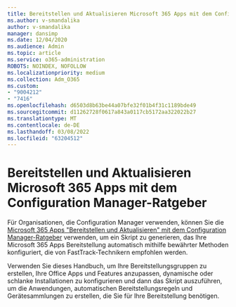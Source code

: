 ```yaml
---
title: Bereitstellen und Aktualisieren Microsoft 365 Apps mit dem Configuration Manager-Ratgeber
ms.author: v-smandalika
author: v-smandalika
manager: dansimp
ms.date: 12/04/2020
ms.audience: Admin
ms.topic: article
ms.service: o365-administration
ROBOTS: NOINDEX, NOFOLLOW
ms.localizationpriority: medium
ms.collection: Adm_O365
ms.custom:
- "9004212"
- "7416"
ms.openlocfilehash: d6503d8b63be44a07bfe32f01b4f31c1189bde49
ms.sourcegitcommit: d11262728f0617a843a0117cb5172aa322022b27
ms.translationtype: MT
ms.contentlocale: de-DE
ms.lasthandoff: 03/08/2022
ms.locfileid: "63204512"
---
```

# <a name="deploy-and-update-microsoft-365-apps-with-configuration-manager-advisor"></a>Bereitstellen und Aktualisieren Microsoft 365 Apps mit dem Configuration Manager-Ratgeber

Für Organisationen, die Configuration Manager verwenden, können Sie die [Microsoft 365 Apps "Bereitstellen und Aktualisieren" mit dem Configuration Manager-Ratgeber](https://go.microsoft.com/fwlink/?linkid=2146549) verwenden, um ein Skript zu generieren, das Ihre Microsoft 365 Apps Bereitstellung automatisch mithilfe bewährter Methoden konfiguriert, die von FastTrack-Technikern empfohlen werden.

Verwenden Sie dieses Handbuch, um Ihre Bereitstellungsgruppen zu erstellen, Ihre Office Apps und Features anzupassen, dynamische oder schlanke Installationen zu konfigurieren und dann das Skript auszuführen, um die Anwendungen, automatischen Bereitstellungsregeln und Gerätesammlungen zu erstellen, die Sie für Ihre Bereitstellung benötigen.
